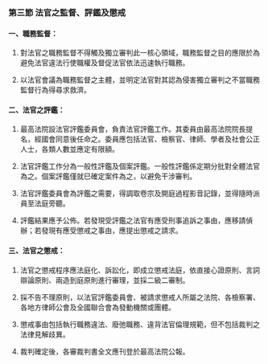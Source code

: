 ### 第三節 法官之監督、評鑑及懲戒


#### 一、職務監督：

1. 對法官之職務監督不得觸及獨立審判此一核心領域，職務監督之目的應限於為避免法官違法行使職權及督促法官依法迅速執行職務。

2. 以法官會議為職務監督之主體，並明定法官對其認為侵害獨立審判之不當職務監督行為得尋求救濟。


#### 二、法官之評鑑：

1. 最高法院設法官評鑑委員會，負責法官評鑑工作。其委員由最高法院院長提名，經國會同意後任命之。委員應包括法官、檢察官、律師、學者及社會公正人士，各類人數並應定有限額。

2. 法官評鑑工作分為一般性評鑑及個案評鑑。一般性評鑑係定期分批對全體法官為之。個案評鑑僅就巳確定案件為之，以避免干涉審判。

3. 法官評鑑委員會為評鑑之需要，得調取卷宗及開庭過程影音記錄，並得隨時派員至法庭旁聽。

4. 評鑑結果應予公佈。若發現受評鑑之法官有應受刑事追訴之事由，應移請偵辦；若發現有應受懲戒之事由，應提出懲戒之請求。

#### 三、法官之懲戒：

1. 法官之懲戒程序應法庭化、訴訟化，即成立懲戒法庭，依直接心證原則、言詞辯論原則、兩造到庭原則進行審理，並採二級二審制。

2. 採不告不理原則，以法官評鑑委員會、被請求懲戒人所屬之法院、各檢察署、各地方律師公會及全國聯合會為發動機關或團體。

3. 懲戒事由包括執行職務違法、廢弛職務、違背法官倫理規範，但不包括裁判之法律見解歧異。

4. 裁判確定後，各審裁判書全文應刊登於最高法院公報。
